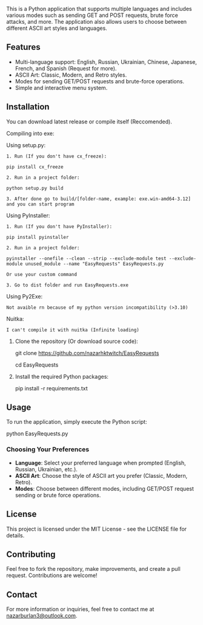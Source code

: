 This is a Python application that supports multiple languages and includes various modes such as sending GET and POST requests, brute force attacks, and more. The application also allows users to choose between different ASCII art styles and languages.

## Features

- Multi-language support: English, Russian, Ukrainian, Chinese, Japanese, French, and Spanish (Request for more).
- ASCII Art: Classic, Modern, and Retro styles.
- Modes for sending GET/POST requests and brute-force operations.
- Simple and interactive menu system.

## Installation

You can download latest release or compile itself (Reccomended).

Compiling into exe:

Using setup.py:

    1. Run (If you don't have cx_freeze):
    
    pip install cx_freeze

    2. Run in a project folder:
    
    python setup.py build

    3. After done go to build/[folder-name, example: exe.win-amd64-3.12] and you can start program

Using PyInstaller:

    1. Run (If you don't have PyInstaller):

    pip install pyinstaller

    2. Run in a project folder:

    pyinstaller --onefile --clean --strip --exclude-module test --exclude-module unused_module --name "EasyRequests" EasyRequests.py

    Or use your custom command

    3. Go to dist folder and run EasyRequests.exe

Using Py2Exe:

    Not avaible rn because of my python version incompatibility (>3.10)

Nuitka:

    I can't compile it with nuitka (Infinite loading)

    
1. Clone the repository (Or download source code):
    
   git clone https://github.com/nazarhktwitch/EasyRequests

   cd EasyRequests

3. Install the required Python packages:

   pip install -r requirements.txt

## Usage

To run the application, simply execute the Python script:

python EasyRequests.py

### Choosing Your Preferences

- **Language**: Select your preferred language when prompted (English, Russian, Ukrainian, etc.).
- **ASCII Art**: Choose the style of ASCII art you prefer (Classic, Modern, Retro).
- **Modes**: Choose between different modes, including GET/POST request sending or brute force operations.

## License

This project is licensed under the MIT License - see the LICENSE file for details.

## Contributing

Feel free to fork the repository, make improvements, and create a pull request. Contributions are welcome!

## Contact

For more information or inquiries, feel free to contact me at nazarburlan3@outlook.com.
